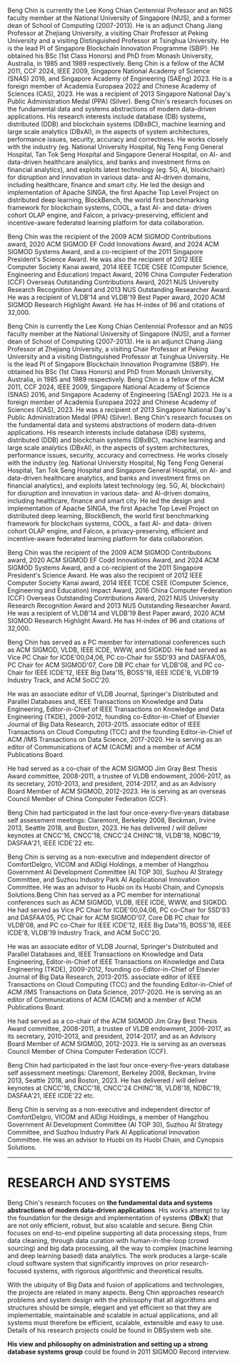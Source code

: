 
Beng Chin is currently the Lee Kong Chian Centennial Professor and an NGS faculty member at the National University of Singapore (NUS), and a former dean of School of Computing (2007-2013). He is an adjunct Chang Jiang Professor at Zhejiang University, a visiting Chair Professor at Peking University and a visiting Distinguished Professor at Tsinghua University. He is the lead PI of Singapore Blockchain Innovation Programme (SBIP). He obtained his BSc (1st Class Honors) and PhD from Monash University, Australia, in 1985 and 1989 respectively. Beng Chin is a fellow of the ACM 2011, CCF 2024, IEEE 2009, Singapore National Academy of Science (SNAS) 2016, and Singapore Academy of Engineering (SAEng) 2023. He is a foreign member of Academia Europaea 2022 and Chinese Academy of Sciences (CAS), 2023. He was a recipient of 2013 Singapore National Day's Public Administration Medal (PPA) (Silver).
Beng Chin's research focuses on the fundamental data and systems abstractions of modern data-driven applications. His research interests include database (DB) systems, distributed (DDB) and blockchain systems (DBxBC), machine learning and large scale analytics (DBxAI), in the aspects of system architectures, performance issues, security, accuracy and correctness. He works closely with the industry (eg. National University Hospital, Ng Teng Fong General Hospital, Tan Tok Seng Hospital and Singapore General Hospital, on AI- and data-driven healthcare analytics, and banks and investment firms on financial analytics), and exploits latest technology (eg. 5G, AI, blockchain) for disruption and innovation in various data- and AI-driven domains, including healthcare, finance and smart city. He led the design and implementation of Apache SINGA, the first Apache Top Level Project on distributed deep learning, BlockBench, the world first benchmarking framework for blockchain systems, COOL, a fast AI- and data- driven cohort OLAP engine, and Falcon, a privacy-preserving, efficient and incentive-aware federated learning platform for data collaboration.

Beng Chin was the recipient of the 2009 ACM SIGMOD Contributions award, 2020 ACM SIGMOD EF Codd Innovations Award, and 2024 ACM SIGMOD Systems Award, and a co-recipient of the 2011 Singapore President's Science Award. He was also the recipient of 2012 IEEE Computer Society Kanai award, 2014 IEEE TCDE CSEE (Computer Science, Engineering and Education) Impact Award, 2016 China Computer Federation (CCF) Overseas Outstanding Contributions Award, 2021 NUS University Research Recognition Award and 2013 NUS Outstanding Researcher Award. He was a recipient of VLDB'14 and VLDB'19 Best Paper award, 2020 ACM SIGMOD Research Highlight Award. He has H-index of 96 and citations of 32,000.

Beng Chin is currently the Lee Kong Chian Centennial Professor and an NGS faculty member at the National University of Singapore (NUS), and a former dean of School of Computing (2007-2013). He is an adjunct Chang Jiang Professor at Zhejiang University, a visiting Chair Professor at Peking University and a visiting Distinguished Professor at Tsinghua University. He is the lead PI of Singapore Blockchain Innovation Programme (SBIP). He obtained his BSc (1st Class Honors) and PhD from Monash University, Australia, in 1985 and 1989 respectively. Beng Chin is a fellow of the ACM 2011, CCF 2024, IEEE 2009, Singapore National Academy of Science (SNAS) 2016, and Singapore Academy of Engineering (SAEng) 2023. He is a foreign member of Academia Europaea 2022 and Chinese Academy of Sciences (CAS), 2023. He was a recipient of 2013 Singapore National Day's Public Administration Medal (PPA) (Silver).
Beng Chin's research focuses on the fundamental data and systems abstractions of modern data-driven applications. His research interests include database (DB) systems, distributed (DDB) and blockchain systems (DBxBC), machine learning and large scale analytics (DBxAI), in the aspects of system architectures, performance issues, security, accuracy and correctness. He works closely with the industry (eg. National University Hospital, Ng Teng Fong General Hospital, Tan Tok Seng Hospital and Singapore General Hospital, on AI- and data-driven healthcare analytics, and banks and investment firms on financial analytics), and exploits latest technology (eg. 5G, AI, blockchain) for disruption and innovation in various data- and AI-driven domains, including healthcare, finance and smart city. He led the design and implementation of Apache SINGA, the first Apache Top Level Project on distributed deep learning, BlockBench, the world first benchmarking framework for blockchain systems, COOL, a fast AI- and data- driven cohort OLAP engine, and Falcon, a privacy-preserving, efficient and incentive-aware federated learning platform for data collaboration.

Beng Chin was the recipient of the 2009 ACM SIGMOD Contributions award, 2020 ACM SIGMOD EF Codd Innovations Award, and 2024 ACM SIGMOD Systems Award, and a co-recipient of the 2011 Singapore President's Science Award. He was also the recipient of 2012 IEEE Computer Society Kanai award, 2014 IEEE TCDE CSEE (Computer Science, Engineering and Education) Impact Award, 2016 China Computer Federation (CCF) Overseas Outstanding Contributions Award, 2021 NUS University Research Recognition Award and 2013 NUS Outstanding Researcher Award. He was a recipient of VLDB'14 and VLDB'19 Best Paper award, 2020 ACM SIGMOD Research Highlight Award. He has H-index of 96 and citations of 32,000.

Beng Chin has served as a PC member for international conferences such as ACM SIGMOD, VLDB, IEEE ICDE, WWW, and SIGKDD. He had served as Vice PC Chair for ICDE'00,04,06, PC co-Chair for SSD'93 and DASFAA'05, PC Chair for ACM SIGMOD'07, Core DB PC chair for VLDB'08, and PC co-Chair for IEEE ICDE'12, IEEE Big Data'15, BOSS'18, IEEE ICDE'8, VLDB'19 Industry Track, and ACM SoCC'20.

He was an associate editor of VLDB Journal, Springer's Distributed and Parallel Databases and, IEEE Transactions on Knowledge and Data Engineering, Editor-in-Chief of IEEE Transactions on Knowledge and Data Engineering (TKDE), 2009-2012, founding co-Editor-in-Chief of Elsevier Journal of Big Data Research, 2013-2015. associate editor of IEEE Transactions on Cloud Computing (TCC) and the founding Editor-in-Chief of ACM /IMS Transactions on Data Science, 2017-2020. He is serving as an editor of Communications of ACM (CACM) and a member of ACM Publications Board.

He had served as a co-chair of the ACM SIGMOD Jim Gray Best Thesis Award committee, 2008-2011, a trustee of VLDB endowment, 2006-2017, as its secretary, 2010-2013, and president, 2014-2017, and as an Advisory Board Member of ACM SIGMOD, 2012-2023. He is serving as an overseas Council Member of China Computer Federation (CCF).

Beng Chin had participated in the last four once-every-five-years database self assessment meetings: Claremont, Berkeley 2008, Beckman, Irvine 2013, Seattle 2018, and Boston, 2023. He has delivered / will deliver keynotes at CNCC'16, CNCC'18, CNCC'24 CHINC'18, VLDB'18, NDBC'19, DASFAA'21, IEEE ICDE'22 etc.

Beng Chin is serving as a non-executive and independent director of ComfortDelgro, VICOM and AlDigi Holdings, a member of Hangzhou Government AI Development Committee (AI TOP 30), Suzhou AI Strategy Committee, and Suzhou Industry Park AI Applicational Innovation Committee. He was an advisor to Huobi on its Huobi Chain, and Cynopsis Solutions.Beng Chin has served as a PC member for international conferences such as ACM SIGMOD, VLDB, IEEE ICDE, WWW, and SIGKDD. He had served as Vice PC Chair for ICDE'00,04,06, PC co-Chair for SSD'93 and DASFAA'05, PC Chair for ACM SIGMOD'07, Core DB PC chair for VLDB'08, and PC co-Chair for IEEE ICDE'12, IEEE Big Data'15, BOSS'18, IEEE ICDE'8, VLDB'19 Industry Track, and ACM SoCC'20.

He was an associate editor of VLDB Journal, Springer's Distributed and Parallel Databases and, IEEE Transactions on Knowledge and Data Engineering, Editor-in-Chief of IEEE Transactions on Knowledge and Data Engineering (TKDE), 2009-2012, founding co-Editor-in-Chief of Elsevier Journal of Big Data Research, 2013-2015. associate editor of IEEE Transactions on Cloud Computing (TCC) and the founding Editor-in-Chief of ACM /IMS Transactions on Data Science, 2017-2020. He is serving as an editor of Communications of ACM (CACM) and a member of ACM Publications Board.

He had served as a co-chair of the ACM SIGMOD Jim Gray Best Thesis Award committee, 2008-2011, a trustee of VLDB endowment, 2006-2017, as its secretary, 2010-2013, and president, 2014-2017, and as an Advisory Board Member of ACM SIGMOD, 2012-2023. He is serving as an overseas Council Member of China Computer Federation (CCF).

Beng Chin had participated in the last four once-every-five-years database self assessment meetings: Claremont, Berkeley 2008, Beckman, Irvine 2013, Seattle 2018, and Boston, 2023. He has delivered / will deliver keynotes at CNCC'16, CNCC'18, CNCC'24 CHINC'18, VLDB'18, NDBC'19, DASFAA'21, IEEE ICDE'22 etc.

Beng Chin is serving as a non-executive and independent director of ComfortDelgro, VICOM and AlDigi Holdings, a member of Hangzhou Government AI Development Committee (AI TOP 30), Suzhou AI Strategy Committee, and Suzhou Industry Park AI Applicational Innovation Committee. He was an advisor to Huobi on its Huobi Chain, and Cynopsis Solutions.

-----------------------------------------

# RESEARCH AND SYSTEMS

Beng Chin's research focuses on **the fundamental data and systems abstractions of modern data-driven applications**. His works attempt to lay the foundation for the design and implementation of systems (**DBxX**) that are not only efficient, robust, but also scalable and secure. Beng Chin focuses on end-to-end pipeline supporting all data processing steps, from data cleaning, through data curation with human-in-the-loop (crowd sourcing) and big data processing, all the way to complex (machine learning and deep learning based) data analytics. The work produces a large-scale cloud software system that significantly improves on prior research-focused systems, with rigorous algorithmic and theoretical results.

With the ubiquity of Big Data and fusion of applications and technologies, the projects are related in many aspects. Beng Chin approaches research problems and system design with the philosophy that all algorithms and structures should be simple, elegant and yet efficient so that they are implementable, maintainable and scalable in actual applications, and all systems must therefore be efficient, scalable, extensible and easy to use. Details of his research projects could be found in DBSystem web site.

**His view and philosophy on administration and setting up a strong database systems group** could be found in 2011 SIGMOD Record interview.